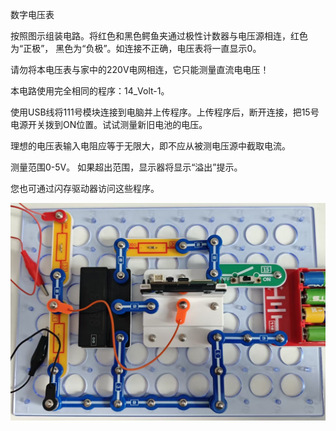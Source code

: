 数字电压表

按照图示组装电路。将红色和黑色鳄鱼夹通过极性计数器与电压源相连，红色为“正极”，
黑色为“负极”。如连接不正确，电压表将一直显示0。

请勿将本电压表与家中的220V电网相连，它只能测量直流电电压！

本电路使用完全相同的程序：14_Volt-1。

使用USB线将111号模块连接到电脑并上传程序。上传程序后，断开连接，把15号电源开关拨到ON位置。试试测量新旧电池的电压。

理想的电压表输入电阻应等于无限大，即不应从被测电压源中截取电流。

测量范围0-5V。
如果超出范围，显示器将显示“溢出”提示。

您也可通过闪存驱动器访问这些程序。

![](097p1.jpg)
